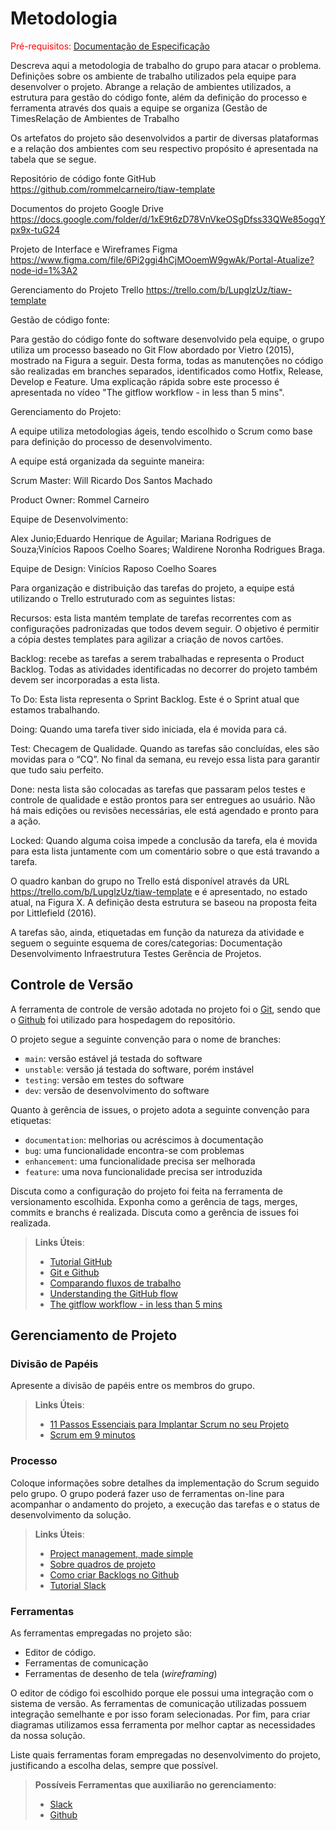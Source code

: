 
# Metodologia

<span style="color:red">Pré-requisitos: <a href="2-Especificação do Projeto.md"> Documentação de Especificação</a></span>

Descreva aqui a metodologia de trabalho do grupo para atacar o problema. Definições sobre os ambiente de trabalho utilizados pela  equipe para desenvolver o projeto. Abrange a relação de ambientes utilizados, a estrutura para gestão do código fonte, além da definição do processo e ferramenta através dos quais a equipe se organiza (Gestão de TimesRelação de Ambientes de Trabalho


Os artefatos do projeto são desenvolvidos a partir de diversas plataformas e a relação dos ambientes com seu respectivo propósito é apresentada na tabela que se segue. 


Repositório de código fonte
GitHub
https://github.com/rommelcarneiro/tiaw-template

Documentos do projeto
Google Drive
https://docs.google.com/folder/d/1xE9t6zD78VnVkeOSgDfss33QWe85ogqYpx9x-tuG24 

Projeto de Interface e  Wireframes
Figma
https://www.figma.com/file/6Pi2ggi4hCjMOoemW9gwAk/Portal-Atualize?node-id=1%3A2

Gerenciamento do Projeto
Trello
https://trello.com/b/LupglzUz/tiaw-template


Gestão de código fonte:

Para gestão do código fonte do software desenvolvido pela equipe, o grupo utiliza um processo baseado no Git Flow abordado por Vietro (2015), mostrado na Figura a seguir. Desta forma, todas as manutenções no código são realizadas em branches separados, identificados como Hotfix, Release, Develop e Feature. Uma explicação rápida sobre este processo é apresentada no vídeo "The gitflow workflow - in less than 5 mins".





Gerenciamento do Projeto:

A equipe utiliza metodologias ágeis, tendo escolhido o Scrum como base para definição do processo de desenvolvimento.

A equipe está organizada da seguinte maneira:

Scrum Master: Will Ricardo Dos Santos Machado

Product Owner: Rommel Carneiro

Equipe de Desenvolvimento:

Alex Junio;Eduardo Henrique de Aguilar; Mariana Rodrigues de Souza;Vinícios Rapoos Coelho Soares; Waldirene Noronha Rodrigues Braga.

Equipe de Design: Vinícios Raposo Coelho Soares

Para organização e distribuição das tarefas do projeto, a equipe está utilizando o Trello estruturado com as seguintes listas: 

Recursos: esta lista mantém template de tarefas recorrentes com as configurações padronizadas que todos devem seguir. O objetivo é permitir a cópia destes templates para agilizar a criação de novos cartões.

Backlog: recebe as tarefas a serem trabalhadas e representa o Product Backlog. Todas as atividades identificadas no decorrer do projeto também devem ser incorporadas a esta lista.

To Do: Esta lista representa o Sprint Backlog. Este é o Sprint atual que estamos trabalhando.

Doing: Quando uma tarefa tiver sido iniciada, ela é movida para cá.

Test: Checagem de Qualidade. Quando as tarefas são concluídas, eles são movidas para o “CQ”. No final da semana, eu revejo essa lista para garantir que tudo saiu perfeito.

Done: nesta lista são colocadas as tarefas que passaram pelos testes e controle de qualidade e estão prontos para ser entregues ao usuário. Não há mais edições ou revisões necessárias, ele está agendado e pronto para a ação.

Locked: Quando alguma coisa impede a conclusão da tarefa, ela é movida para esta lista juntamente com um comentário sobre o que está travando a tarefa.

O quadro kanban do grupo no Trello está disponível através da URL https://trello.com/b/LupglzUz/tiaw-template e é apresentado, no estado atual, na Figura X. A definição desta estrutura se baseou na proposta feita por Littlefield (2016).




A tarefas são, ainda, etiquetadas em função da natureza da atividade e seguem o seguinte esquema de cores/categorias:
Documentação
Desenvolvimento 
Infraestrutura
Testes
Gerência de Projetos.


## Controle de Versão

A ferramenta de controle de versão adotada no projeto foi o
[Git](https://git-scm.com/), sendo que o [Github](https://github.com)
foi utilizado para hospedagem do repositório.

O projeto segue a seguinte convenção para o nome de branches:

- `main`: versão estável já testada do software
- `unstable`: versão já testada do software, porém instável
- `testing`: versão em testes do software
- `dev`: versão de desenvolvimento do software

Quanto à gerência de issues, o projeto adota a seguinte convenção para
etiquetas:

- `documentation`: melhorias ou acréscimos à documentação
- `bug`: uma funcionalidade encontra-se com problemas
- `enhancement`: uma funcionalidade precisa ser melhorada
- `feature`: uma nova funcionalidade precisa ser introduzida

Discuta como a configuração do projeto foi feita na ferramenta de versionamento escolhida. Exponha como a gerência de tags, merges, commits e branchs é realizada. Discuta como a gerência de issues foi realizada.

> **Links Úteis**:
> - [Tutorial GitHub](https://guides.github.com/activities/hello-world/)
> - [Git e Github](https://www.youtube.com/playlist?list=PLHz_AreHm4dm7ZULPAmadvNhH6vk9oNZA)
>  - [Comparando fluxos de trabalho](https://www.atlassian.com/br/git/tutorials/comparing-workflows)
> - [Understanding the GitHub flow](https://guides.github.com/introduction/flow/)
> - [The gitflow workflow - in less than 5 mins](https://www.youtube.com/watch?v=1SXpE08hvGs)

## Gerenciamento de Projeto

### Divisão de Papéis

Apresente a divisão de papéis entre os membros do grupo.

> **Links Úteis**:
> - [11 Passos Essenciais para Implantar Scrum no seu 
> Projeto](https://mindmaster.com.br/scrum-11-passos/)
> - [Scrum em 9 minutos](https://www.youtube.com/watch?v=XfvQWnRgxG0)

### Processo

Coloque  informações sobre detalhes da implementação do Scrum seguido pelo grupo. O grupo poderá fazer uso de ferramentas on-line para acompanhar o andamento do projeto, a execução das tarefas e o status de desenvolvimento da solução.
 
> **Links Úteis**:
> - [Project management, made simple](https://github.com/features/project-management/)
> - [Sobre quadros de projeto](https://docs.github.com/pt/github/managing-your-work-on-github/about-project-boards)
> - [Como criar Backlogs no Github](https://www.youtube.com/watch?v=RXEy6CFu9Hk)
> - [Tutorial Slack](https://slack.com/intl/en-br/)

### Ferramentas

As ferramentas empregadas no projeto são:

- Editor de código.
- Ferramentas de comunicação
- Ferramentas de desenho de tela (_wireframing_)

O editor de código foi escolhido porque ele possui uma integração com o
sistema de versão. As ferramentas de comunicação utilizadas possuem
integração semelhante e por isso foram selecionadas. Por fim, para criar
diagramas utilizamos essa ferramenta por melhor captar as
necessidades da nossa solução.

Liste quais ferramentas foram empregadas no desenvolvimento do projeto, justificando a escolha delas, sempre que possível.
 
> **Possíveis Ferramentas que auxiliarão no gerenciamento**: 
> - [Slack](https://slack.com/)
> - [Github](https://github.com/)
